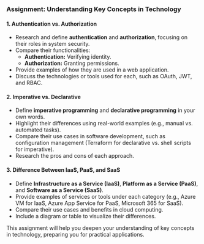 ### Assignment: Understanding Key Concepts in Technology  

#### **1. Authentication vs. Authorization**  
- Research and define **authentication** and **authorization**, focusing on their roles in system security.  
- Compare their functionalities:  
  - **Authentication:** Verifying identity.  
  - **Authorization:** Granting permissions.  
- Provide examples of how they are used in a web application.  
- Discuss the technologies or tools used for each, such as OAuth, JWT, and RBAC.  

#### **2. Imperative vs. Declarative**  
- Define **imperative programming** and **declarative programming** in your own words.  
- Highlight their differences using real-world examples (e.g., manual vs. automated tasks).  
- Compare their use cases in software development, such as configuration management (Terraform for declarative vs. shell scripts for imperative).  
- Research the pros and cons of each approach.  

#### **3. Difference Between IaaS, PaaS, and SaaS**  
- Define **Infrastructure as a Service (IaaS)**, **Platform as a Service (PaaS)**, and **Software as a Service (SaaS)**.  
- Provide examples of services or tools under each category (e.g., Azure VM for IaaS, Azure App Service for PaaS, Microsoft 365 for SaaS).  
- Compare their use cases and benefits in cloud computing.  
- Include a diagram or table to visualize their differences.  

This assignment will help you deepen your understanding of key concepts in technology, preparing you for practical applications.  